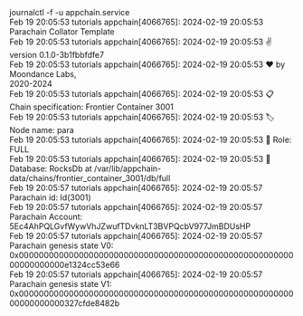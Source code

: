 <div id="termynal" data-termynal>
  <span data-ty="input"><span class="file-path"></span>journalctl -f -u appchain.service</span>
  <span data-ty>
    <br> Feb 19 20:05:53 tutorials appchain[4066765]: 2024-02-19 20:05:53 Parachain Collator Template
    <br> Feb 19 20:05:53 tutorials appchain[4066765]: 2024-02-19 20:05:53 ✌️  version 0.1.0-3b1fbbfdfe7
    <br> Feb 19 20:05:53 tutorials appchain[4066765]: 2024-02-19 20:05:53 ❤️  by Moondance Labs,     <br> 2020-2024
    <br> Feb 19 20:05:53 tutorials appchain[4066765]: 2024-02-19 20:05:53 📋 Chain specification: Frontier Container 3001
    <br> Feb 19 20:05:53 tutorials appchain[4066765]: 2024-02-19 20:05:53 🏷  Node name: para
    <br> Feb 19 20:05:53 tutorials appchain[4066765]: 2024-02-19 20:05:53 👤 Role: FULL
    <br> Feb 19 20:05:53 tutorials appchain[4066765]: 2024-02-19 20:05:53 💾 Database: RocksDb at /var/lib/appchain-data/chains/frontier_container_3001/db/full
    <br> Feb 19 20:05:57 tutorials appchain[4066765]: 2024-02-19 20:05:57 Parachain id: Id(3001)
    <br> Feb 19 20:05:57 tutorials appchain[4066765]: 2024-02-19 20:05:57 Parachain Account: 5Ec4AhPQLGvfWywVhJZwufTDvknLT3BVPQcbV977JmBDUsHP
    <br> Feb 19 20:05:57 tutorials appchain[4066765]: 2024-02-19 20:05:57 Parachain genesis state V0: 0x000000000000000000000000000000000000000000000000000000000000000000e1324cc53e66
    <br> Feb 19 20:05:57 tutorials appchain[4066765]: 2024-02-19 20:05:57 Parachain genesis state V1: 0x000000000000000000000000000000000000000000000000000000000000000000327cfde8482b
  </span>
</div>


